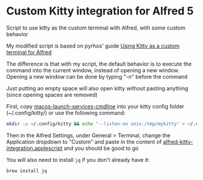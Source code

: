 # Custom Kitty integration for Alfred 5
Script to use kitty as the custom terminal with Alfred, with some custom behavior

My modified script is based on pyrhos' guide
[Using Kitty as a custom terminal for Alfred](https://25.wf/posts/2020-03-23-alfred-kitty.html)

The difference is that with my script, the default behavior is to execute the command into the current window, instead of opening a new window.
Opening a new window can be done by typing "-n" before the command

Just putting an empty space will also open kitty without pasting anything (since opening spaces are removed)

First, copy [macos-launch-services-cmdline](macos-launch-services-cmdline) into your kitty config folder (~/.config/kitty/) or use the following command: 
```bash
mkdir -p ~/.config/kitty && echo "--listen-on unix:/tmp/mykitty" > ~/.config/kitty/macos-launch-services-cmdline
```

Then in the Alfred Settings, under General > Terminal, change the Application dropdown to "Custom" and paste in the content of [alfred-kitty-integration.applescript](alfred-kitty-integration.applescript) and you should be good to go

You will also need to install `jq` if you don't already have it:
```bash
brew install jq
```
